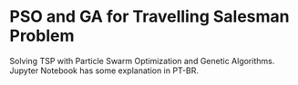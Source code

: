 # PSO and GA for Travelling Salesman Problem
Solving TSP with Particle Swarm Optimization and Genetic Algorithms.
Jupyter Notebook has some explanation in PT-BR.
